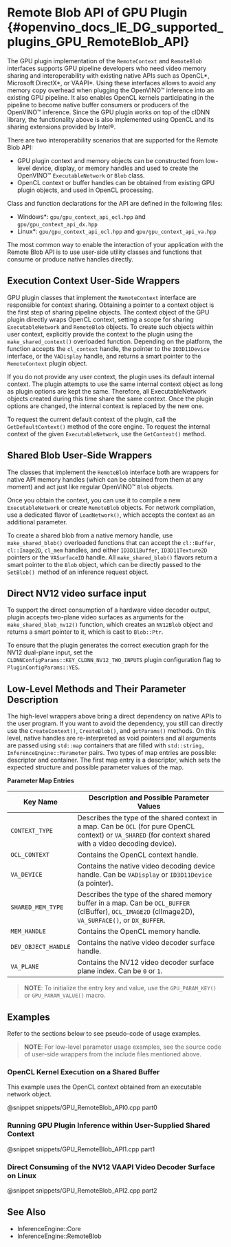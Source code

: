 Remote Blob API of GPU Plugin {#openvino_docs_IE_DG_supported_plugins_GPU_RemoteBlob_API}
================================

The GPU plugin implementation of the `RemoteContext` and `RemoteBlob` interfaces supports GPU 
pipeline developers who need video memory sharing and interoperability with existing native APIs 
such as OpenCL\*, Microsoft DirectX\*, or VAAPI\*.
Using these interfaces allows to avoid any memory copy overhead when plugging the OpenVINO™ inference 
into an existing GPU pipeline. It also enables OpenCL kernels participating in the pipeline to become 
native buffer consumers or producers of the OpenVINO™ inference.
Since the GPU plugin works on top of the clDNN library, the functionality above is also implemented 
using OpenCL and its sharing extensions provided by Intel®.

There are two interoperability scenarios that are supported for the Remote Blob API:

* GPU plugin context and memory objects can be constructed from low-level device, display, or memory 
handles and used to create the OpenVINO™ `ExecutableNetwork` or `Blob` class. 
* OpenCL context or buffer handles can be obtained from existing GPU plugin objects, and used in OpenCL processing.

Class and function declarations for the API are defined in the following files:
* Windows\*: `gpu/gpu_context_api_ocl.hpp` and `gpu/gpu_context_api_dx.hpp` 
* Linux\*: `gpu/gpu_context_api_ocl.hpp` and `gpu/gpu_context_api_va.hpp`

The most common way to enable the interaction of your application with the Remote Blob API is to use user-side utility classes 
and functions that consume or produce native handles directly. 

## Execution Context User-Side Wrappers

GPU plugin classes that implement the `RemoteContext` interface are responsible for context sharing.
Obtaining a pointer to a context object is the first step of sharing pipeline objects. 
The context object of the GPU plugin directly wraps OpenCL context, setting a scope for sharing 
`ExecutableNetwork` and `RemoteBlob` objects.
To create such objects within user context, explicitly provide the context to the plugin using the 
`make_shared_context()` overloaded function. Depending on the platform, the function accepts the 
`cl_context` handle, the pointer to the `ID3D11Device` interface, or the `VADisplay` handle, and 
returns a smart pointer to the `RemoteContext` plugin object.

If you do not provide any user context, the plugin uses its default internal context.
The plugin attempts to use the same internal context object as long as plugin options are kept the same.
Therefore, all ExecutableNetwork objects created during this time share the same context. 
Once the plugin options are changed, the internal context is replaced by the new one.

To request the current default context of the plugin, call the `GetDefaultContext()` method of the core engine. 
To request the internal context of the given `ExecutableNetwork`, use the `GetContext()` method.

## Shared Blob User-Side Wrappers

The classes that implement the `RemoteBlob` interface both are wrappers for native API 
memory handles (which can be obtained from them at any moment) and act just like regular OpenVINO™ 
`Blob` objects.

Once you obtain the context, you can use it to compile a new `ExecutableNetwork` or create `RemoteBlob` 
objects.
For network compilation, use a dedicated flavor of `LoadNetwork()`, which accepts the context as an 
additional parameter.

To create a shared blob from a native memory handle, use `make_shared_blob()` overloaded functions 
that can accept the `cl::Buffer`, `cl::Image2D`, `cl_mem` handles, and either `ID3D11Buffer`,
`ID3D11Texture2D` pointers or the `VASurfaceID` handle. 
All `make_shared_blob()` flavors return a smart pointer to the `Blob` object, which can be directly 
passed to the `SetBlob() `method of an inference request object.

## Direct NV12 video surface input

To support the direct consumption of a hardware video decoder output, plugin accepts two-plane video 
surfaces as arguments for the `make_shared_blob_nv12()` function, which creates an `NV12Blob` object 
and returns a smart pointer to it, which is cast to `Blob::Ptr`.

To ensure that the plugin generates the correct execution graph for the NV12 dual-plane input, set 
the `CLDNNConfigParams::KEY_CLDNN_NV12_TWO_INPUTS` plugin configuration flag to `PluginConfigParams::YES`.

## Low-Level Methods and Their Parameter Description

The high-level wrappers above bring a direct dependency on native APIs to the user program. 
If you want to avoid the dependency, you still can directly use the `CreateContext()`, 
`CreateBlob()`, and `getParams()` methods.
On this level, native handles are re-interpreted as void pointers and all arguments are passed 
using `std::map` containers that are filled with `std::string, InferenceEngine::Parameter` pairs.
Two types of map entries are possible: descriptor and container. The first map entry is a
descriptor, which sets the expected structure  and possible parameter values of the map.

**Parameter Map Entries**

| Key Name           | Description and Possible Parameter Values                                 |
|----------------|---------------------------------------------------------------------|
| `CONTEXT_TYPE` | Describes the type of the shared context in a map. Can be `OCL` (for pure OpenCL context) or `VA_SHARED` (for context shared with a video decoding device). |
| `OCL_CONTEXT` | Contains the OpenCL context handle. |
| `VA_DEVICE` | Contains the native video decoding device handle. Can be `VADisplay` or `ID3D11Device` (a pointer). |
| `SHARED_MEM_TYPE` | Describes the type of the shared memory buffer in a map. Can be `OCL_BUFFER` (clBuffer), `OCL_IMAGE2D` (clImage2D), `VA_SURFACE()`,  or `DX_BUFFER`.  |
| `MEM_HANDLE` | Contains the OpenCL memory handle. |
| `DEV_OBJECT_HANDLE` | Contains the native video decoder surface handle. |
| `VA_PLANE` | Contains the NV12 video decoder surface plane index. Can be `0` or `1`. |

> **NOTE**: To initialize the entry key and value, use the `GPU_PARAM_KEY()` or `GPU_PARAM_VALUE()` macro.

## Examples

Refer to the sections below to see pseudo-code of usage examples.

> **NOTE**: For low-level parameter usage examples, see the source code of user-side wrappers from the include files mentioned above.

### OpenCL Kernel Execution on a Shared Buffer

This example uses the OpenCL context obtained from an executable network object.

@snippet snippets/GPU_RemoteBlob_API0.cpp part0

### Running GPU Plugin Inference within User-Supplied Shared Context

@snippet snippets/GPU_RemoteBlob_API1.cpp part1

### Direct Consuming of the NV12 VAAPI Video Decoder Surface on Linux

@snippet snippets/GPU_RemoteBlob_API2.cpp part2

## See Also

* InferenceEngine::Core
* InferenceEngine::RemoteBlob
